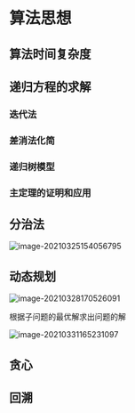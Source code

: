 # 算法思想

## 算法时间复杂度

## 递归方程的求解

### 迭代法

### 差消法化简

### 递归树模型

### 主定理的证明和应用

## 分治法

![image-20210325154056795](https://gitee.com/kevinzhang1999/my-picture/raw/master/uPic/image-20210325154056795-1616658056990.png)

## 动态规划

![image-20210328170526091](https://gitee.com/kevinzhang1999/my-picture/raw/master/uPic/image-20210328170526091-1616922326434.png)

根据子问题的最优解求出问题的解



![image-20210331165231097](https://gitee.com/kevinzhang1999/my-picture/raw/master/uPic/image-20210331165231097-1617180751208.png)

## 贪心

## 回溯

